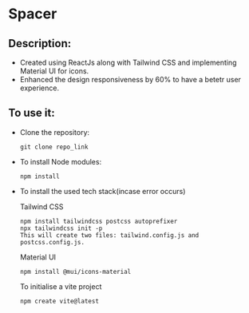 # Spacer
<h2>Description:</h2>
<ul>
  <li>Created using ReactJs along with Tailwind CSS and implementing Material UI for icons.</li>
  <li>Enhanced the design responsiveness by 60% to have a betetr user experience.</li>
</ul>
<h2>To use it:</h2>
<ul>
  <li>Clone the repository:</li>

  ```
git clone repo_link
```

<li>To install Node modules:</li>

```
npm install
```
<li>To install the used tech stack(incase error occurs)</li>
<p>Tailwind CSS</p>

```
npm install tailwindcss postcss autoprefixer
npx tailwindcss init -p
This will create two files: tailwind.config.js and postcss.config.js.
```
<p>Material UI</p>

```
npm install @mui/icons-material
```
<p>To initialise a vite project</p>

```
npm create vite@latest
```
</ul>
